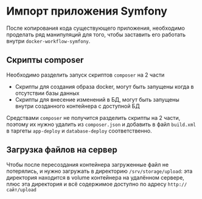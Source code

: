 Импорт приложения Symfony
=========================

После копирования кода существующего приложения, необходимо проделать ряд манипуляций
для того, чтобы заставить его работать внутри `docker-workflow-symfony`.   

## Скрипты composer

Необходимо разделить запуск скриптов `composer` на 2 части 

* Скрипты для создания образа docker, могут быть запущены когда в отсутствии базы данных
* Скрипты для внесение изменений в БД, могут быть запущены внутри созданного контейнера с доступной БД

Средствами `composer` не получится разделить скрипты на 2 части, поэтому их нужно
удалить из `composer.json` и добавить в файл `build.xml` в таргеты `app-deploy` и
`database-deploy` соответственно.

## Загрузка файлов на сервер

Чтобы после пересоздания контейнера загруженные файл не потерялись, и нужно
загружать в директорию `/srv/storage/upload`: эта директория находится в volume
контейнера на удалённом сервере, плюс эта директория и всё содержимое доступно
по адресу `http://сайт/upload`
